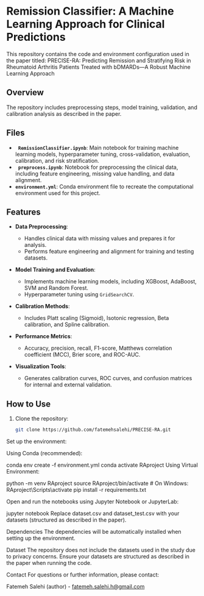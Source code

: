 # Remission Classifier: A Machine Learning Approach for Clinical Predictions

This repository contains the code and environment configuration used in the paper titled:  PRECISE-RA: Predicting Remission and Stratifying Risk in Rheumatoid Arthritis Patients Treated with bDMARDs—A Robust Machine Learning Approach

## Overview

The repository includes preprocessing steps, model training, validation, and calibration analysis as described in the paper.

## Files

- **` RemissionClassifier.ipynb`**: Main notebook for training machine learning models, hyperparameter tuning, cross-validation, evaluation, calibration, and risk stratification.
- **` preprocess.ipynb`**: Notebook for preprocessing the clinical data, including feature engineering, missing value handling, and data alignment.
- **`environment.yml`**: Conda environment file to recreate the computational environment used for this project.


## Features

- **Data Preprocessing**:
  - Handles clinical data with missing values and prepares it for analysis.
  - Performs feature engineering and alignment for training and testing datasets.
  
- **Model Training and Evaluation**:
  - Implements machine learning models, including XGBoost, AdaBoost, SVM and Random Forest.
  - Hyperparameter tuning using `GridSearchCV`.

- **Calibration Methods**:
  - Includes Platt scaling (Sigmoid), Isotonic regression, Beta calibration, and Spline calibration.
  
- **Performance Metrics**:
  - Accuracy, precision, recall, F1-score, Matthews correlation coefficient (MCC), Brier score, and ROC-AUC.

- **Visualization Tools**:
  - Generates calibration curves, ROC curves, and confusion matrices for internal and external validation.


 ## How to Use

1. Clone the repository:
   ```bash
   git clone https://github.com/fatemehsalehi/PRECISE-RA.git
Set up the environment:

Using Conda (recommended):

conda env create -f environment.yml
conda activate RAproject
Using Virtual Environment:

python -m venv RAproject
source RAproject/bin/activate  # On Windows: RAproject\Scripts\activate
pip install -r requirements.txt

Open and run the notebooks using Jupyter Notebook or JupyterLab:

jupyter notebook
Replace dataset.csv and dataset_test.csv with your datasets (structured as described in the paper).

Dependencies
The dependencies will be automatically installed when setting up the environment.


Dataset
The repository does not include the datasets used in the study due to privacy concerns. Ensure your datasets are structured as described in the paper when running the code.


Contact
For questions or further information, please contact:

Fatemeh Salehi (author) - fatemeh.salehi.h@gmail.com
